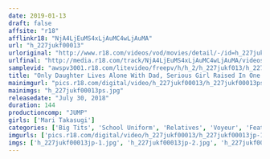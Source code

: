 ```yaml
---
date: 2019-01-13
draft: false
affsite: "r18"
afflinkr18: "NjA4LjEuMS4xLjAuMC4wLjAuMA"
url: "h_227jukf00013"
urloriginal: "http://www.r18.com/videos/vod/movies/detail/-/id=h_227jukf00013"
urlfinal: "http://media.r18.com/track/NjA4LjEuMS4xLjAuMC4wLjAuMA/videos/vod/movies/detail/-/id=h_227jukf00013"
samplevid: "awspv3001.r18.com/litevideo/freepv/h/h_2/h_227jukf013/h_227jukf013_dmb_w.mp4"
title: "Only Daughter Lives Alone With Dad, Serious Girl Raised In One Parent Home Loves Her Dad Mari-chan Mari Takasugi"
mainimgurl: "pics.r18.com/digital/video/h_227jukf00013/h_227jukf00013ps.jpg"
mainimgs: "h_227jukf00013ps.jpg"
releasedate: "July 30, 2018"
duration: 144
productioncomp: "JUMP"
girls: ['Mari Takasugi']
categories: ['Big Tits', 'School Uniform', 'Relatives', 'Voyeur', 'Featured Actress', 'Creampie', 'Masturbation', 'Hi-Def']
imgurls: ['pics.r18.com/digital/video/h_227jukf00013/h_227jukf00013jp-1.jpg', 'pics.r18.com/digital/video/h_227jukf00013/h_227jukf00013jp-2.jpg', 'pics.r18.com/digital/video/h_227jukf00013/h_227jukf00013jp-3.jpg', 'pics.r18.com/digital/video/h_227jukf00013/h_227jukf00013jp-4.jpg', 'pics.r18.com/digital/video/h_227jukf00013/h_227jukf00013jp-5.jpg', 'pics.r18.com/digital/video/h_227jukf00013/h_227jukf00013jp-6.jpg', 'pics.r18.com/digital/video/h_227jukf00013/h_227jukf00013jp-7.jpg', 'pics.r18.com/digital/video/h_227jukf00013/h_227jukf00013jp-8.jpg', 'pics.r18.com/digital/video/h_227jukf00013/h_227jukf00013jp-9.jpg', 'pics.r18.com/digital/video/h_227jukf00013/h_227jukf00013jp-10.jpg', 'pics.r18.com/digital/video/h_227jukf00013/h_227jukf00013jp-11.jpg', 'pics.r18.com/digital/video/h_227jukf00013/h_227jukf00013jp-12.jpg', 'pics.r18.com/digital/video/h_227jukf00013/h_227jukf00013jp-13.jpg', 'pics.r18.com/digital/video/h_227jukf00013/h_227jukf00013jp-14.jpg', 'pics.r18.com/digital/video/h_227jukf00013/h_227jukf00013jp-15.jpg', 'pics.r18.com/digital/video/h_227jukf00013/h_227jukf00013jp-16.jpg', 'pics.r18.com/digital/video/h_227jukf00013/h_227jukf00013jp-17.jpg', 'pics.r18.com/digital/video/h_227jukf00013/h_227jukf00013jp-18.jpg', 'pics.r18.com/digital/video/h_227jukf00013/h_227jukf00013jp-19.jpg', 'pics.r18.com/digital/video/h_227jukf00013/h_227jukf00013jp-20.jpg']
imgs: ['h_227jukf00013jp-1.jpg', 'h_227jukf00013jp-2.jpg', 'h_227jukf00013jp-3.jpg', 'h_227jukf00013jp-4.jpg', 'h_227jukf00013jp-5.jpg', 'h_227jukf00013jp-6.jpg', 'h_227jukf00013jp-7.jpg', 'h_227jukf00013jp-8.jpg', 'h_227jukf00013jp-9.jpg', 'h_227jukf00013jp-10.jpg', 'h_227jukf00013jp-11.jpg', 'h_227jukf00013jp-12.jpg', 'h_227jukf00013jp-13.jpg', 'h_227jukf00013jp-14.jpg', 'h_227jukf00013jp-15.jpg', 'h_227jukf00013jp-16.jpg', 'h_227jukf00013jp-17.jpg', 'h_227jukf00013jp-18.jpg', 'h_227jukf00013jp-19.jpg', 'h_227jukf00013jp-20.jpg']
---
```

